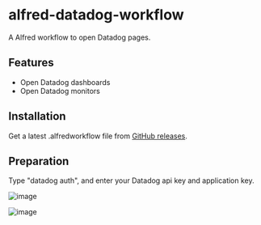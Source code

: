 # alfred-datadog-workflow

A Alfred workflow to open Datadog pages.

## Features

* Open Datadog dashboards
* Open Datadog monitors

## Installation

Get a latest .alfredworkflow file from [GitHub releases](https://github.com/tsub/alfred-datadog-workflow/releases).

## Preparation

Type "datadog auth", and enter your Datadog api key and application key.

![image](https://gyazo.com/c6c47477c3e41d081550ef1e74af70f7.png)

![image](https://gyazo.com/17a0e17ffbeed95b4d9a6db2b47db6d5.png)
